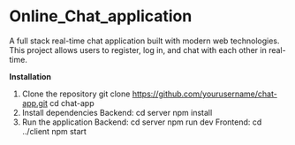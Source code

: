 # Online_Chat_application

A full stack real-time chat application built with modern web technologies. This project allows users to register, log in, and chat with each other in real-time.

**Installation**
1. Clone the repository
git clone https://github.com/yourusername/chat-app.git
cd chat-app
2. Install dependencies
Backend:
cd server
npm install
3. Run the application
Backend:
cd server
npm run dev
Frontend:
cd ../client
npm start
